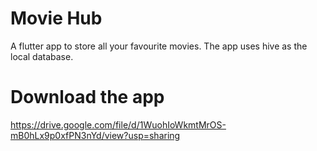 # Movie Hub

A flutter app to store all your favourite movies. The app uses hive as the local database.

# Download the app

https://drive.google.com/file/d/1WuohIoWkmtMrOS-mB0hLx9p0xfPN3nYd/view?usp=sharing
